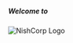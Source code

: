 <div class="max-w-3xl animated-content text-center">
  <h5 class="text-2xl md:text-4xl font-black uppercase tracking-wider">Welcome to</h5>
  <img
    src="{{ site.baseurl }}/assets/preloader.png"
    alt="NishCorp Logo"
    class="w-[40rem] md:w-[48rem] h-auto mx-auto fade-in"
  />
</div>
